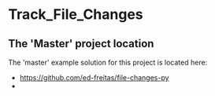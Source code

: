 # Track_File_Changes

## The 'Master' project location

The 'master' example solution for this project is located here:

* https://github.com/ed-freitas/file-changes-py
* 
